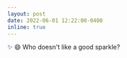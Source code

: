 ```yaml
---
layout: post
date: 2022-06-01 12:22:00-0400
inline: true
---
```

 ✨ 😄
 Who doesn't like a good sparkle?
